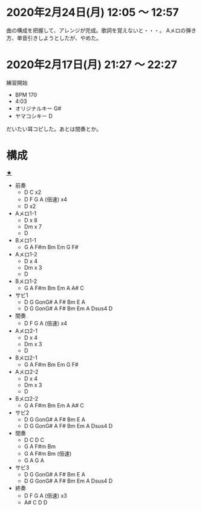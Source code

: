 # 2020年2月24日(月) 12:05 ～ 12:57

曲の構成を把握して、アレンジが完成。歌詞を覚えないと・・・。
Aメロの弾き方、単音引きしようとしたが、やめた。

# 2020年2月17日(月) 21:27 ～ 22:27

練習開始

- BPM 170
- 4:03
- オリジナルキー G#
- ヤマコシキー D

だいたい耳コピした。あとは間奏とか。


# 構成

[★](https://www.youtube.com/watch?v=d5nmDDUglVM)

- 前奏
  - D C x2
  - D F G A (倍速) x4
  - D x2
- Aメロ1-1
  - D x 8
  - Dm x 7
  - D
- Bメロ1-1
  - G A F#m Bm Em G F#
- Aメロ1-2
  - D x 4
  - Dm x 3
  - D
- Bメロ1-2
  - G A F#m Bm Em A A# C
- サビ1
  - D G GonG# A F# Bm E A  
  - D G GonG# A F# Bm Em A Dsus4 D  
- 間奏
  - D F G A (倍速) x4
- Aメロ2-1
  - D x 4
  - Dm x 3
  - D
- Bメロ2-1
  - G A F#m Bm Em G F#
- Aメロ2-2
  - D x 4
  - Dm x 3
  - D
- Bメロ2-2
  - G A F#m Bm Em A A# C
- サビ2
  - D G GonG# A F# Bm E A  
  - D G GonG# A F# Bm Em A Dsus4 D  
- 間奏
  - D C D C
  - G A F#m Bm
  - G A F#m Bm (倍速)
  - G A G A
- サビ3
  - D G GonG# A F# Bm E A  
  - D G GonG# A F# Bm Em A Dsus4 D  
- 終奏
  - D F G A (倍速) x3
  - A# C D D
